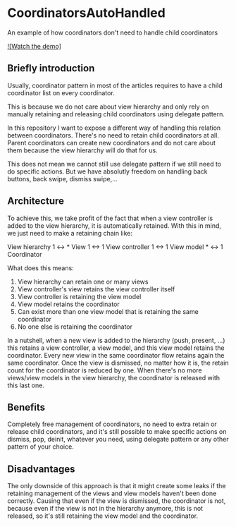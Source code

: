 # CoordinatorsAutoHandled

An example of how coordinators don't need to handle child coordinators

[![Watch the demo]](demo.mp4)

## Briefly introduction

Usually, coordinator pattern in most of the articles requires to have a child coordinator list on every coordinator.

This is because we do not care about view hierarchy and only rely on manually retaining and releasing child coordinators using delegate pattern.

In this repository I want to expose a different way of handling this relation between coordinators. There's no need to retain child coordinators at all. Parent coordinators can create new coordinators and do not care about them because the view hierarchy will do that for us.

This does not mean we cannot still use delegate pattern if we still need to do specific actions. But we have absolutly freedom on handling back buttons, back swipe, dismiss swipe,...

## Architecture

To achieve this, we take profit of the fact that when a view controller is added to the view hierarchy, it is automatically retained. With this in mind, we just need to make a retaining chain like:

View hierarchy 1 <-> * View 1 <-> 1 View controller 1 <-> 1 View model * <-> 1 Coordinator

What does this means:

1. View hierarchy can retain one or many views
2. View controller's view retains the view controller itself
3. View controller is retaining the view model
4. View model retains the coordinator
5. Can exist more than one view model that is retaining the same coordinator
6. No one else is retaining the coordinator

In a nutshell, when a new view is added to the hierarchy (push, present, ...) this retains a view controller, a view model, and this view model retains the coordinator. Every new view in the same coordinator flow retains again the same coordinator. Once the view is dismissed, no matter how it is, the retain count for the coordinator is reduced by one. When there's no more views/view models in the view hierarchy, the coordinator is released with this last one.

## Benefits

Completely free management of coordinators, no need to extra retain or release child coordinators, and it's still possible to make specific actions on dismiss, pop, deinit, whatever you need, using delegate pattern or any other pattern of your choice.

## Disadvantages

The only downside of this approach is that it might create some leaks if the retaining management of the views and view models haven't been done correctly. Causing that even if the view is dismissed, the coordinator is not, because even if the view is not in the hierarchy anymore, this is not released, so it's still retaining the view model and the coordinator.